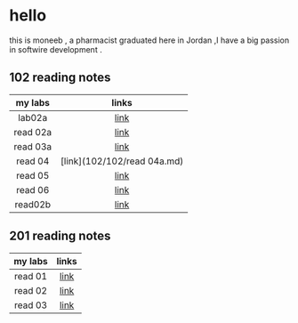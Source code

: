 # hello
 this is moneeb , a pharmacist graduated here in Jordan ,I have a big passion in softwire development .
 
 
 

## 102 reading notes 
|my labs   |      links                |    
|:--------:|:-------------------------:|
| lab02a   |[link](102/102/lab02amd)   |
| read 02a |[link](102/102/read02a.md) |
| read 03a |[link](102/102/read03a.md) |   
| read 04  |[link](102/102/read 04a.md)|
| read 05  | [link](102/102/read05.md) |
| read 06  |[link](102/102/read06.md)  |
| read02b  |[link](102/102/read02b.md) |
 

## 201 reading notes 

|my labs   |      links               |    
|:--------:|:------------------------:|
|read 01   | [link](201/read01.md)    |
|read 02   | [link](201/read02.md)    |
|read 03   | [link](201/read03.md)    |

